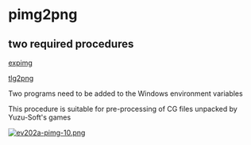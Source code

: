 pimg2png
=
two required procedures
--

[expimg](http://asmodean.reverse.net/pages/expimg.html)

[tlg2png](https://github.com/vn-tools/tlg2png/releases)

Two programs need to be added to the Windows environment variables

This procedure is suitable for pre-processing of CG files unpacked by Yuzu-Soft's games

[![ev202a-pimg-10.png](https://i.postimg.cc/44Msh69m/ev202a-pimg-10.png)](https://postimg.cc/qg89PCQT)
